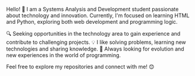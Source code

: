 Hello! 👋
I am a Systems Analysis and Development student passionate about technology and innovation. Currently, I'm focused on learning HTML and Python, exploring both web development and programming logic.

🔍 Seeking opportunities in the technology area to gain experience and contribute to challenging projects.
💡 I like solving problems, learning new technologies and sharing knowledge.
🚀 Always looking for evolution and new experiences in the world of programming.

Feel free to explore my repositories and connect with me! 😊
<!---
luwittmann/luwittmann is a ✨ special ✨ repository because its `README.md` (this file) appears on your GitHub profile.
You can click the Preview link to take a look at your changes.
--->
